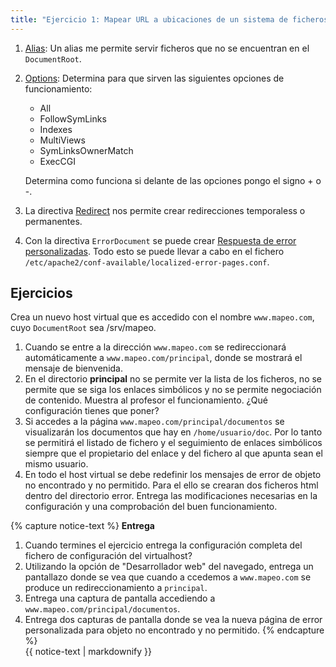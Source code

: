 ```yaml
---
title: "Ejercicio 1: Mapear URL a ubicaciones de un sistema de ficheros"
---
```

1. [Alias](http://httpd.apache.org/docs/2.4/mod/mod_alias.html#alias): Un alias me permite servir ficheros que no se encuentran en el `DocumentRoot`.

2. [Options](http://httpd.apache.org/docs/2.4/mod/core.html#options): Determina para que sirven las siguientes opciones de funcionamiento:

	* All
	* FollowSymLinks
	* Indexes
	* MultiViews
	* SymLinksOwnerMatch
	* ExecCGI

	Determina como funciona si delante de las opciones pongo el signo + o -.

3. La directiva [Redirect](http://httpd.apache.org/docs/2.4/mod/mod_alias.html#redirect) nos permite crear redirecciones temporaless o permanentes.

5. Con la directiva ``ErrorDocument`` se puede crear [Respuesta de error personalizadas](http://httpd.apache.org/docs/2.4/custom-error.html). Todo esto se puede llevar a cabo en el fichero ``/etc/apache2/conf-available/localized-error-pages.conf``. 


## Ejercicios

Crea un nuevo host virtual que es accedido con el nombre ``www.mapeo.com``, cuyo ``DocumentRoot``  sea /srv/mapeo. 

1. Cuando se entre a la dirección ``www.mapeo.com`` se redireccionará automáticamente a ``www.mapeo.com/principal``, donde se mostrará el mensaje de bienvenida. 
2. En el directorio **principal** no se permite ver la lista de los ficheros, no se permite que se siga los enlaces simbólicos y no se permite negociación de contenido. Muestra al profesor el funcionamiento. ¿Qué configuración tienes que poner?
3. Si accedes a la página ``www.mapeo.com/principal/documentos`` se visualizarán los documentos que hay en `/home/usuario/doc`. Por lo tanto se permitirá el listado de fichero y el seguimiento de enlaces simbólicos siempre que el propietario del enlace y del fichero al que apunta sean el mismo usuario. 
4. En todo el host virtual se debe redefinir los mensajes de error de objeto no encontrado y no permitido. Para el ello se crearan dos ficheros html dentro del directorio error. Entrega las modificaciones necesarias en la configuración y una comprobación del buen funcionamiento.


{% capture notice-text %}
**Entrega**

1. Cuando termines el ejercicio entrega la configuración completa del fichero de configuración del virtualhost?
2. Utilizando la opción de "Desarrollador web" del navegado, entrega un pantallazo donde se vea que cuando a ccedemos a `www.mapeo.com` se produce un redireccionamiento a `principal`.
3. Entrega una captura de pantalla accediendo a `www.mapeo.com/principal/documentos`.
4. Entrega dos capturas de pantalla donde se vea la nueva página de error personalizada para 
objeto no encontrado y no permitido.
{% endcapture %}<div class="notice--info">{{ notice-text | markdownify }}</div>